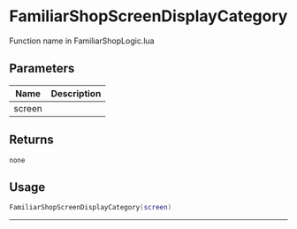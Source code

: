# FamiliarShopScreenDisplayCategory

Function name in FamiliarShopLogic.lua

## Parameters

| Name   | Description |
| ------ | ----------- |
| screen |             |

## Returns

`none`

## Usage

```lua
FamiliarShopScreenDisplayCategory(screen)
```

---
